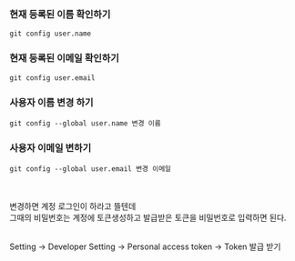 <h3>현재 등록된 이름 확인하기</h3>

```
git config user.name
```

<h3>현재 등록된 이메일 확인하기</h3>

```
git config user.email
```

<h3>사용자 이름 변경 하기</h3>

```
git config --global user.name 변경 이름
```


<h3>사용자 이메일 변하기</h3>

```
git config --global user.email 변경 이메일
```
<br>
<br>
변경하면 계정 로그인이 하라고 뜰텐데<br>
그때의 비밀번호는 계정에 토큰생성하고 발급받은 토큰을 비밀번호로 입력하면 된다.<br><br>

Setting -> Developer Setting -> Personal access token -> Token 발급 받기<br>
